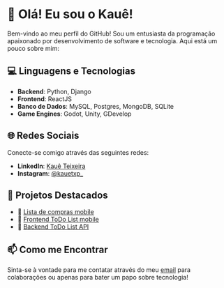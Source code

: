 # 👋 Olá! Eu sou o Kauê! 

Bem-vindo ao meu perfil do GitHub! Sou um entusiasta da programação apaixonado por desenvolvimento de software e tecnologia. Aqui está um pouco sobre mim:

## 💻 Linguagens e Tecnologias

- **Backend**: Python, Django
- **Frontend**: ReactJS
- **Banco de Dados**: MySQL, Postgres, MongoDB, SQLite
- **Game Engines**: Godot, Unity, GDevelop

## 🌐 Redes Sociais

Conecte-se comigo através das seguintes redes:

- **LinkedIn**: [Kauê Teixeira](https://www.linkedin.com/in/kauê-teixeira-17b678231)
- **Instagram**: [@kauetxp_](https://www.instagram.com/kauetxp_/)

## 🚀 Projetos Destacados

- 📱 [Lista de compras mobile](https://github.com/txKaue/Lista-de-compras-Mobile.git)
- 📱 [Frontend ToDo List mobile](https://github.com/txKaue/frontendAppTask.git)
- 🔄 [Backend ToDo List API](https://github.com/txKaue/backendAppTask.git)

## 📫 Como me Encontrar

Sinta-se à vontade para me contatar através do meu [email](kauetpinto@outlook.com) para colaborações ou apenas para bater um papo sobre tecnologia!
